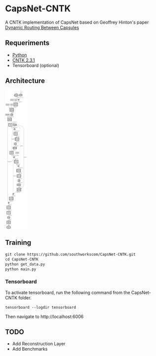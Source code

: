 # CapsNet-CNTK

A CNTK implementation of CapsNet based on Geoffrey Hinton's paper [Dynamic Routing Between Capsules](https://arxiv.org/abs/1710.09829)

## Requeriments

- [Python](https://www.python.org/)
- [CNTK 2.3.1](https://docs.microsoft.com/en-us/cognitive-toolkit/Setup-Windows-Python?tabs=cntkpy231)
- Tensorboard (optional)

## Architecture

<a href="images/CapsNetArch.png"><img src="images/CapsNetArch.png"  width="70" height="450"></a>

## Training

```
git clone https://github.com/southworkscom/CapsNet-CNTK.git
cd CapsNet-CNTK
python get_data.py
python main.py
```

### Tensorboard

To activate tensorboard, run the following command from the CapsNet-CNTK folder.

```
tensorboard --logdir tensorboard
```

Then navigate to http://localhost:6006

## TODO

- Add Reconstruction Layer
- Add Benchmarks